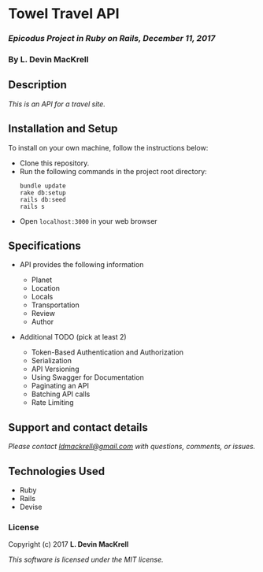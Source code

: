 # Towel Travel API

### _Epicodus Project in Ruby on Rails, December 11, 2017_

### By L. Devin MacKrell

## Description

_This is an API for a travel site._

## Installation and Setup

To install on your own machine, follow the instructions below:

* Clone this repository.
* Run the following commands in the project root directory:
  ```
  bundle update
  rake db:setup
  rails db:seed
  rails s
  ```
* Open ```localhost:3000``` in your web browser

## Specifications

* API provides the following information  
  * Planet
  * Location
  * Locals
  * Transportation
  * Review
  * Author

* Additional TODO (pick at least 2)
  * Token-Based Authentication and Authorization
  * Serialization
  * API Versioning
  * Using Swagger for Documentation
  * Paginating an API
  * Batching API calls
  * Rate Limiting

## Support and contact details

_Please contact [ldmackrell@gmail.com](mailto:ldmackrell@gmail.com) with questions, comments, or issues._

## Technologies Used

* Ruby
* Rails
* Devise

### License

Copyright (c) 2017 **L. Devin MacKrell**

*This software is licensed under the MIT license.*
